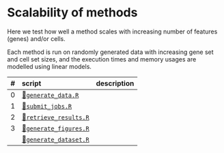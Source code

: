 
# Scalability of methods

Here we test how well a method scales with increasing number of features (genes) and/or cells.

Each method is run on randomly generated data with increasing gene set and cell set sizes, and the execution times and memory usages are modelled using linear models.

| \#  | script                                        | description |
|:----|:----------------------------------------------|:------------|
| 0   | [📄`generate_data.R`](0-generate_data.R)       |             |
| 1   | [📄`submit_jobs.R`](1-submit_jobs.R)           |             |
| 2   | [📄`retrieve_results.R`](2-retrieve_results.R) |             |
| 3   | [📄`generate_figures.R`](3-generate_figures.R) |             |
|     | [📄`generate_dataset.R`](generate_dataset.R)   |             |
